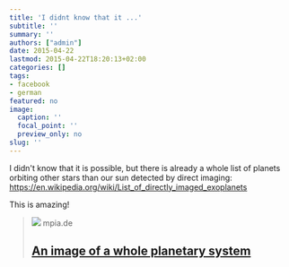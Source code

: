 ```yaml
---
title: 'I didnt know that it ...'
subtitle: ''
summary: ''
authors: ["admin"]
date: 2015-04-22
lastmod: 2015-04-22T18:20:13+02:00
categories: []
tags:
- facebook
- german
featured: no
image:
  caption: ''
  focal_point: ''
  preview_only: no
slug: ''
---
```

I didn't know that it is possible, but there is already a whole list of planets orbiting other stars than our sun detected by direct imaging: https://en.wikipedia.org/wiki/List_of_directly_imaged_exoplanets

This is amazing!
> [![](https://www.mpia.de/3515973/teaser-1429519733.jpg)](http://www.mpia.de/news/science/2015-05-hr8799)
> mpia.de
> ## [An image of a whole planetary system](http://www.mpia.de/news/science/2015-05-hr8799)
>


